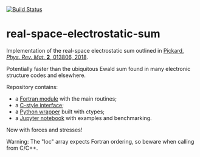 [![Build Status](https://travis-ci.com/wcwitt/real-space-electrostatic-sum.svg?branch=master)](https://travis-ci.com/wcwitt/real-space-electrostatic-sum)
# real-space-electrostatic-sum

Implementation of the real-space electrostatic sum outlined in [Pickard, *Phys. Rev. Mat.* **2**, 013806, 2018](https://doi.org/10.1103/PhysRevMaterials.2.013806).

Potentially faster than the ubiquitous Ewald sum found in many electronic structure codes and elsewhere.

Repository contains:

* a [Fortran module](src/real_space_electrostatic_sum.f90) with the main routines;
* a [C-style interface](src/real_space_electrostatic_sum_c.f90);
* a [Python wrapper](python/real_space_electrostatic_sum.py) built with ctypes;
* a [Jupyter notebook](https://nbviewer.jupyter.org/github/wcwitt/real-space-electrostatic-sum/blob/master/python/benchmarking.ipynb) with examples and benchmarking.

Now with forces and stresses!

Warning: The "loc" array expects Fortran ordering, so beware when calling from C/C++.
